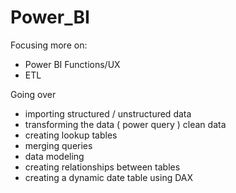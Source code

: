 # Power_BI
Focusing more on:
- Power BI Functions/UX
- ETL 

Going over
- importing structured / unstructured data 
- transforming the data ( power query ) clean data
- creating lookup tables
- merging queries
- data modeling 
- creating relationships between tables
- creating a dynamic date table using DAX 
